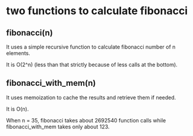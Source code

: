 # two functions to calculate fibonacci

## fibonacci(n)

It uses a simple recursive function to calculate fibonacci number of n elements.

It is O(2^n) (less than that strictly because of less calls at the bottom).


## fibonacci_with_mem(n)

It uses memoization to cache the results and retrieve them if needed.

It is O(n).

When n = 35, fibonacci takes about 2692540 function calls while fibonacci_with_mem takes only about 123.
